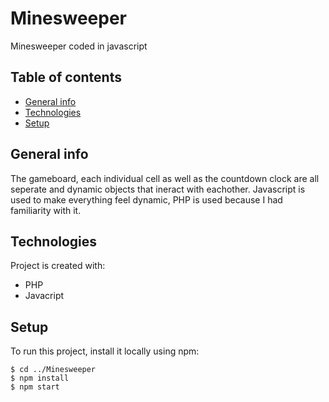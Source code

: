 # Minesweeper
Minesweeper coded in javascript 


## Table of contents
* [General info](#general-info)
* [Technologies](#technologies)
* [Setup](#setup)

## General info
The gameboard, each individual cell as well as the countdown clock are all seperate and dynamic objects that ineract with eachother. Javascript is used to make everything feel dynamic, PHP is used because I had familiarity with it. 
	
## Technologies
Project is created with:
* PHP
* Javacript
	
## Setup
To run this project, install it locally using npm:

```
$ cd ../Minesweeper
$ npm install
$ npm start
```
